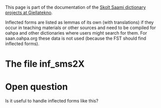 This page is part of the documentation of the [Skolt Saami dictionary projects at Giellatekno](../SkoltSaami2X.html).

Inflected forms are listed as lemmas of its own (with translations) if they occur in teaching materials or other sources and need to be compiled for oahpa and other dictionaries where users might search for them. For saan.oahpa.org these data is not used (because the FST should find inflected forms).

# The file inf_sms2X

# Open question

Is it useful to handle inflected forms like this?
